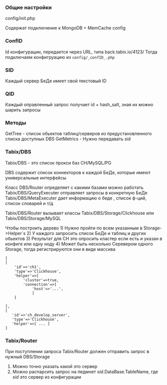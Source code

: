 
### Общие настройки

config/init.php

Содержат подключение к MongoDB + MemCache config


### ConfID

Id конфигурации, передается через URL, типа back.tabix.io/4123/
Тогда подключаем конфигруацию из `config/_confID_.php`



### SID

Каждый сервер БеДе имеет свой текстовый ID


### QID

Каждый оправленный запрос получает id + hash_salt, зная их можно шарить запросы


### Методы

GetTree - список обьектов таблиц/серверов из предустановленного списка доступных DBS
GetMetrics - Нужно передавать sid




### Tabix/DBS

Tabix/DBS - это список прокси баз CH/MySQL/PG


DBS содержит список коннекторов к каждой БеДе, которые имеют универсальные интерфейсы



   Класс DBS/Router определяет с какими базами можно работать
   Tabix/DBS/QueryExecuter отправляет запросы в конкретную БеДе
   Tabix/DBS/MetaExecuter дает информацию о беде , список ф-ций, список словарей и т/д

   Tabix/DBS/Router вызывает классы Tabix/DBS/Storage/Clickhouse или Tabix/DBS/Storage/MySQL


   Чтобы построить дерево
       1) Нужно пройти по всем указанным в Storage->Helper`s
       2) У каждого запросить список БеДе и таблиц и других обьектов
       3) Результат для CH это опросить кластер если есть и указан в конфиге или одну ноду
       4) Может быть несколько Серевером одного Storage, тогда регистрируются они в виде массива
```
[
[
    'id'=>'ch1',
    'type'=>'Clickhouse',
    'helper'=>[
        'cluster'=>true,
        'connection'=>[
            'host'=>'...',
            ]
    ]

],
[
   'id'=>'ch_develop_server',
   'type'=>'Clickhouse',
   'helper'=>[ ... ]
]
```


### Tabix/Router

При поступлении запроса Tabix/Router должен отправить запрос в нужный DBS/Storage
1) Можно точно указать какой это сервер
2) Можно распарсить запрос на педмнет _sid_.DataBase.TableName, где _sid_ это сервер из конфигурации


